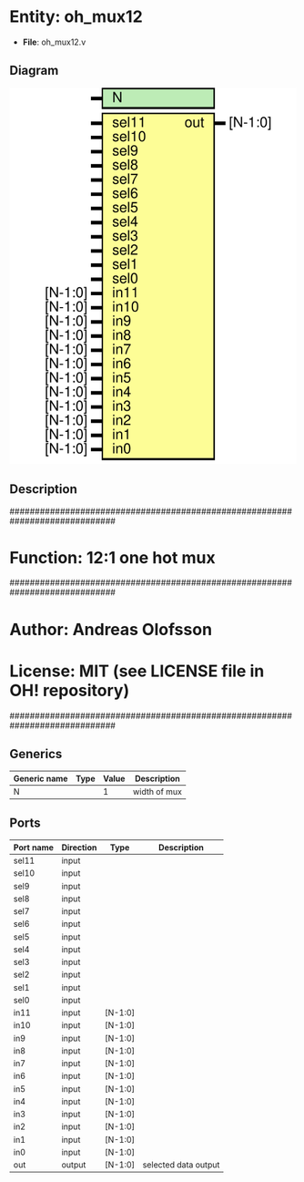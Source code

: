 # Entity: oh_mux12

- **File**: oh_mux12.v
## Diagram

![Diagram](oh_mux12.svg "Diagram")
## Description

#############################################################################
# Function: 12:1 one hot mux                                                #
#############################################################################
# Author:   Andreas Olofsson                                                #
# License:  MIT (see LICENSE file in OH! repository)                        #
#############################################################################

## Generics

| Generic name | Type | Value | Description    |
| ------------ | ---- | ----- | -------------- |
| N            |      | 1     |  width of mux  |
## Ports

| Port name | Direction | Type    | Description          |
| --------- | --------- | ------- | -------------------- |
| sel11     | input     |         |                      |
| sel10     | input     |         |                      |
| sel9      | input     |         |                      |
| sel8      | input     |         |                      |
| sel7      | input     |         |                      |
| sel6      | input     |         |                      |
| sel5      | input     |         |                      |
| sel4      | input     |         |                      |
| sel3      | input     |         |                      |
| sel2      | input     |         |                      |
| sel1      | input     |         |                      |
| sel0      | input     |         |                      |
| in11      | input     | [N-1:0] |                      |
| in10      | input     | [N-1:0] |                      |
| in9       | input     | [N-1:0] |                      |
| in8       | input     | [N-1:0] |                      |
| in7       | input     | [N-1:0] |                      |
| in6       | input     | [N-1:0] |                      |
| in5       | input     | [N-1:0] |                      |
| in4       | input     | [N-1:0] |                      |
| in3       | input     | [N-1:0] |                      |
| in2       | input     | [N-1:0] |                      |
| in1       | input     | [N-1:0] |                      |
| in0       | input     | [N-1:0] |                      |
| out       | output    | [N-1:0] | selected data output |
